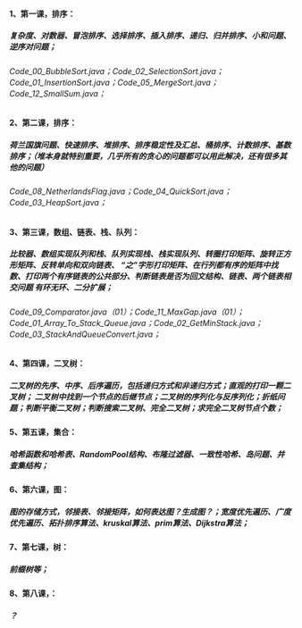 

#### 1、第一课，排序：

##### 复杂度、对数器、冒泡排序、选择排序、插入排序、递归、归并排序、小和问题、逆序对问题；

###### Code_00_BubbleSort.java；Code_02_SelectionSort.java；Code_01_InsertionSort.java；Code_05_MergeSort.java；Code_12_SmallSum.java；



#### 2、第二课，排序：

##### 荷兰国旗问题、快速排序、堆排序、排序稳定性及汇总、桶排序、计数排序、基数排序；（堆本身就特别重要，几乎所有的贪心的问题都可以用此解决，还有很多其他的问题）

###### Code_08_NetherlandsFlag.java；Code_04_QuickSort.java；Code_03_HeapSort.java；



#### 3、第三课，数组、链表、栈、队列：

##### 比较器、数组实现队列和栈、队列实现栈、栈实现队列、转圈打印矩阵、旋转正方形矩阵、反转单向和双向链表、 “之”字形打印矩阵、在行列都有序的矩阵中找数、打印两个有序链表的公共部分、判断链表是否为回文结构、链表、两个链表相交问题 有环无环、二分扩展；

###### Code_09_Comparator.java（01）；Code_11_MaxGap.java（01）；Code_01_Array_To_Stack_Queue.java；Code_02_GetMinStack.java；Code_03_StackAndQueueConvert.java；



#### 4、第四课，二叉树：

##### 二叉树的先序、中序、后序遍历，包括递归方式和非递归方式；直观的打印一颗二叉树； 二叉树中找到一个节点的后继节点；二叉树的序列化与反序列化；折纸问题；判断平衡二叉树；判断搜索二叉树、完全二叉树；求完全二叉树节点个数；



#### 5、第五课，集合：

##### 哈希函数和哈希表、RandomPool结构、布隆过滤器、一致性哈希、岛问题、并查集结构；



#### 6、第六课，图：

##### 图的存储方式，邻接表、邻接矩阵，如何表达图？生成图？；宽度优先遍历、广度优先遍历、拓扑排序算法、kruskal算法、prim算法、Dijkstra算法；



#### 7、第七课，树：

##### 前缀树等；



#### 8、第八课，：

##### ？